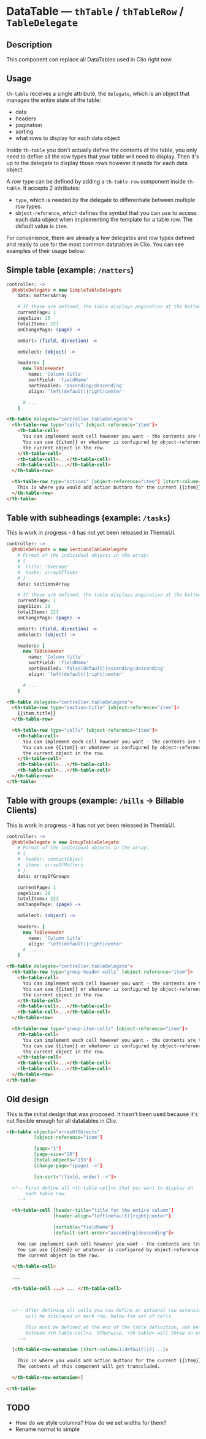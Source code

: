 # DataTable — `thTable` / `thTableRow` / `TableDelegate`

## Description

This component can replace all DataTables used in Clio right now.

## Usage

`th-table` receives a single attribute, the `delegate`, which is an object that
manages the entire state of the table:
* data
* headers
* pagination
* sorting
* what rows to display for each data object

Inside `th-table` you don't actually define the contents of the table, you only
need to define all the row types that your table will need to display. Then it's
up to the delegate to display those rows however it needs for each data object.

A row type can be defined by adding a `th-table-row` component inside
`th-table`. It accepts 2 attributes:
* `type`, which is needed by the delegate to differentiate between multiple row
  types.
* `object-reference`, which defines the symbol that you can use to access each
  data object when implementing the template for a table row. The default value
  is `item`.

For convenience, there are already a few delegates and row types defined and ready
to use for the most common datatables in Clio. You can see examples of their usage
below:

## Simple table (example: `/matters`)

```coffeescript
controller: ->
  @tableDelegate = new SimpleTableDelegate
    data: mattersArray

    # If these are defined, the table displays pagination at the bottom.
    currentPage: 1
    pageSize: 20
    totalItems: 223
    onChangePage: (page) ->

    onSort: (field, direction) ->

    onSelect: (object) ->

    headers: [
      new TableHeader
        name: 'Column title'
        sortField: 'fieldName'
        sortEnabled: 'ascending|descending'
        align: 'left(default)|right|center'

      # ...
    ]
```

```html
<th-table delegate="controller.tableDelegate">
  <th-table-row type="cells" [object-reference="item"]>
    <th-table-cell>
      You can implement each cell however you want - the contents are transcluded.
      You can use {{item}} or whatever is configured by object-reference to access
      the current object in the row.
    </th-table-cell>
    <th-table-cell>...</th-table-cell>
    <th-table-cell>...</th-table-cell>
  </th-table-row>

  <th-table-row type="actions" [object-reference="item"] [start-column="1(default)|2|..."]>
    This is where you would add action buttons for the current {{item}} in the row.
  </th-table-row>
</th-table>
```

## Table with subheadings (example: `/tasks`)

This is work in progress - it has not yet been released in ThemisUI.

```coffeescript
controller: ->
  @tableDelegate = new SectionsTableDelegate
    # Format of the individual objects in the array:
    # {
    #  title: 'Overdue'
    #  tasks: arrayOfTasks
    # }
    data: sectionsArray

    # If these are defined, the table displays pagination at the bottom.
    currentPage: 1
    pageSize: 20
    totalItems: 223
    onChangePage: (page) ->

    onSort: (field, direction) ->
    onSelect: (object) ->

    headers: [
      new TableHeader
        name: 'Column title'
        sortField: 'fieldName'
        sortEnabled: 'false(default)|ascending|descending'
        align: 'left(default)|right|center'

      # ...
    ]
```

```html
<th-table delegate="controller.tableDelegate">
  <th-table-row type="section-title" [object-reference="item"]>
    {{item.title}}
  </th-table-row>

  <th-table-row type="cells" [object-reference="item"]>
    <th-table-cell>
      You can implement each cell however you want - the contents are transcluded.
      You can use {{item}} or whatever is configured by object-reference to access
      the current object in the row.
    </th-table-cell>
    <th-table-cell>...</th-table-cell>
    <th-table-cell>...</th-table-cell>
  </th-table-row>
</th-table>
```

## Table with groups (example: `/bills` -> Billable Clients)

This is work in progress - it has not yet been released in ThemisUI.

```coffeescript
controller: ->
  @tableDelegate = new GroupTableDelegate
    # Format of the individual objects in the array:
    # {
    #  header: contactObject
    #  items: arrayOfMatters
    # }
    data: arrayOfGroups

    currentPage: 1
    pageSize: 20
    totalItems: 223
    onChangePage: (page) ->

    onSelect: (object) ->

    headers: [
      new TableHeader
        name: 'Column title'
        align: 'left(default)|right|center'
      # ...
    ]
```

```html
<th-table delegate="controller.tableDelegate">
  <th-table-row type="group-header-cells" [object-reference="item"]>
    <th-table-cell>
      You can implement each cell however you want - the contents are transcluded.
      You can use {{item}} or whatever is configured by object-reference to access
      the current object in the row.
    </th-table-cell>
    <th-table-cell>...</th-table-cell>
    <th-table-cell>...</th-table-cell>
  </th-table-row>

  <th-table-row type="group-item-cells" [object-reference="item"]>
    <th-table-cell>
      You can implement each cell however you want - the contents are transcluded.
      You can use {{item}} or whatever is configured by object-reference to access
      the current object in the row.
    </th-table-cell>
    <th-table-cell>...</th-table-cell>
    <th-table-cell>...</th-table-cell>
  </th-table-row>
</th-table>
```

## Old design

This is the initial design that was proposed. It hasn't been used because it's
not flexible enough for all datatables in Clio.

```html
<th-table objects="arrayOfObjects"
          [object-reference="item"]

          [page="1"]
          [page-size="20"]
          [total-objects="233"]
          [change-page="(page) ->"]

          [on-sort="(field, order) ->"]>

  <!-- First define all <th-table-cell>s that you want to display on
       each table row.
    -->

  <th-table-cell [header-title="title for the entire column"]
                 [header-align="left(default)|right|center"]

                 [sortable="fieldName"]
                 [default-sort-order="ascending|descending"]>

    You can implement each cell however you want - the contents are transcluded.
    You can use {{item}} or whatever is configured by object-reference to access
    the current object in the row.

  </th-table-cell>

  ...

  <th-table-cell ...> ... </th-table-cell>



  <!-- After defining all cells you can define an optional row extension. This
       will be displayed on each row, below the set of cells.

       This must be defined at the end of the table definition, not before or
       between <th-table-cell>s. Otherwise, <th-table> will throw an error.
    -->

  [<th-table-row-extension [start-column=1(default)|2|...]>

    This is where you would add action buttons for the current {{item}} in the row.
    The contents of this component will get transcluded.

  </th-table-row-extension>]

</th-table>
```

## TODO

* How do we style columns? How do we set widths for them?
* Rename normal to simple
